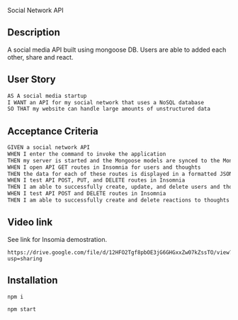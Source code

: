 Social Network API

## Description 

A social media API built using mongoose DB. Users are able to added each other, share and react. 

## User Story

```md
AS A social media startup
I WANT an API for my social network that uses a NoSQL database
SO THAT my website can handle large amounts of unstructured data
```

## Acceptance Criteria

```md
GIVEN a social network API
WHEN I enter the command to invoke the application
THEN my server is started and the Mongoose models are synced to the MongoDB database
WHEN I open API GET routes in Insomnia for users and thoughts
THEN the data for each of these routes is displayed in a formatted JSON
WHEN I test API POST, PUT, and DELETE routes in Insomnia
THEN I am able to successfully create, update, and delete users and thoughts in my database
WHEN I test API POST and DELETE routes in Insomnia
THEN I am able to successfully create and delete reactions to thoughts and add and remove friends to a user’s friend list
```

## Video link

See link for Insomia demostration.
```
https://drive.google.com/file/d/12HFO2Tgf8pbOE3jG6GHGxxZw07kZssTO/view?usp=sharing 
```

## Installation

`npm i`

`npm start`

